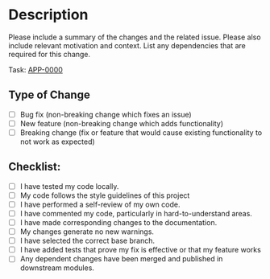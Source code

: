 # Description

Please include a summary of the changes and the related issue. Please also include relevant motivation and context. List
any dependencies that are required for this change.

Task: [APP-0000](https://aragonassociation.atlassian.net/browse/APP-0000)

## Type of Change

<!--- Please delete the options that are not relevant. -->

-   [ ] Bug fix (non-breaking change which fixes an issue)
-   [ ] New feature (non-breaking change which adds functionality)
-   [ ] Breaking change (fix or feature that would cause existing functionality to not work as expected)

## Checklist:

-   [ ] I have tested my code locally.
-   [ ] My code follows the style guidelines of this project
-   [ ] I have performed a self-review of my own code.
-   [ ] I have commented my code, particularly in hard-to-understand areas.
-   [ ] I have made corresponding changes to the documentation.
-   [ ] My changes generate no new warnings.
-   [ ] I have selected the correct base branch.
-   [ ] I have added tests that prove my fix is effective or that my feature works
-   [ ] Any dependent changes have been merged and published in downstream modules.
